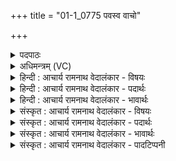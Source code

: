+++
title = "01-1_0775 पवस्व वाचो"

+++
<details><summary>पदपाठः</summary>

प꣡व꣢꣯स्व। वा꣣चः꣢। अ꣣ग्रियः꣢। सो꣡म꣢꣯। चि꣣त्रा꣡भिः꣢। ऊति꣡भिः꣢। अ꣣भि꣢। वि꣡श्वा꣢꣯नि। का꣡व्या꣢꣯। ७७५।
</details>

<details><summary>अधिमन्त्रम् (VC)</summary>

- पवमानः सोमः
- जमदग्निर्भार्गवः
- गायत्री
- षड्जः
</details>

<details><summary>हिन्दी : आचार्य रामनाथ वेदालंकार - विषयः</summary>

प्रथम मन्त्र में सोम जगदीश्वर से प्रार्थना की गयी है।
</details>

<details><summary>हिन्दी : आचार्य रामनाथ वेदालंकार - पदार्थः</summary>

पदार्थान्वयभाषाः -  हे(सोम)सबको उत्पन्न करनेवाले,सबको प्रेरणा देनेवाले,सब ऐश्वर्यों से युक्त,रस के भण्डार,चन्द्रमा के समान आह्लादक जगदीश्वर!हमारी(वाचः)जिह्वा के(अग्रियः)आगे रहनेवाले आप(चित्राभिः)अद्भुत(ऊतिभिः)रक्षाओं के साथ(पवस्व)हमें पवित्र कीजिए। आप(विश्वानि)सब(काव्या)वेदकाव्यों में(अभि)चारों ओर व्याप्त हैं। कहा भी है—जिसने ऋचाएँ पढ़कर भी जगदीश्वर को नहीं जाना,वह ऋचाओं से क्या करेगा?जो ऋचाओं से उसे जान लेते हैं,वे समाधिस्थ हो जाते हैं(ऋ० १|१६४|३९)॥१॥
</details>

<details><summary>हिन्दी : आचार्य रामनाथ वेदालंकार - भावार्थः</summary>

भावार्थभाषाः -  जिसकी जगदीश्वर रक्षा करता है,उसका कोई बाल भी बाँका नहीं कर सकता ॥१॥
</details>

<details><summary>संस्कृत : आचार्य रामनाथ वेदालंकार - विषयः</summary>

तत्रादौ सोमं जगदीश्वरं प्रार्थयते।
</details>

<details><summary>संस्कृत : आचार्य रामनाथ वेदालंकार - पदार्थः</summary>

पदार्थान्वयभाषाः -  हे(सोम)सर्वोत्पादक,सर्वप्रेरक,सर्वैश्वर्यवन्,रसागार,चन्द्रवदाह्लादक जगदीश्वर!अस्माकम्(वाचः)जिह्वायाः, (अग्रियः)अग्रेभवः त्वम्।[अग्रशब्दाद् ‘घच्छौ च’। अ० ४।४।११७ इति भवार्थे घः प्रत्ययः।] (चित्राभिः)अद्भुताभिः(ऊतिभिः)रक्षाभिः सह(पवस्व)अस्मान् पुनीहि। त्वम्(विश्वानि)सर्वाणि(काव्या)वेदकाव्यानि(अभि)अभिव्याप्नोषि। तथा चोक्तम्—‘यस्तन्न वेद॒ किमृ॒चा क॑रिष्यति॒ य इत् तद्वि॒दुस्त इ॒मे समा॑सते(ऋ० १।१६४।३९)’ इति ॥१॥
</details>

<details><summary>संस्कृत : आचार्य रामनाथ वेदालंकार - भावार्थः</summary>

भावार्थभाषाः -  यं जगदीश्वरो रक्षति तस्य बालमपि वक्रं कर्त्तुं कोऽपि न शक्नोति ॥१॥
</details>

<details><summary>संस्कृत : आचार्य रामनाथ वेदालंकार - पादटिप्पनी</summary>

टिप्पणी:   १.ऋ० ९।६२।२५।
</details>